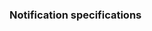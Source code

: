 ### Notification specifications
<!-- ### Summary of the notification framework in FHIR core

The [FHIR Subscription Framework](https://build.fhir.org/subscriptions.html) facilitates real-time event notifications from a FHIR server to other systems. It uses three core resources: SubscriptionTopic (defining events and triggers), Subscription (describing client requests for notifications), and notification Bundles (containing an event-notification, handshake-notification or heartbeat-notification). Clients request notifications based on specific topics, and servers send them using different communication channels. There are two subscription management styles: In-Band (client-managed) and Out-of-Band (server-managed). These interactions may involve technologies like REST hooks or websockets, allowing clients to receive notifications based on predefined conditions. 
In essence, the Out-of-Band (server-managed) style transfers much of the management burden from the client to the server, with the server being responsible for event processing, notification delivery, and system resilience.

### Notifications in NL Generic Functions IG

> Within NL Generic Functions IG, the Out-of-Band (server-managed) subscription style and REST hook channel shall be used. The default endpoint for notification bundles is the FHIR base url (a local API gateway or proxy should be able to handle/forward notification bundles). SCP uses a SubscriptionTopic, which is triggered if your organization is a participant in a SCP-Task or SCP-CarePlan.

### Example subscription sequence
If Organization-1 creates a Task for PractitionerRole-2 in the local SCP-node, the folowing steps are taken:
- the (local) subscription manager searches the care services directory to get to the FHIR endpoint of PractitionerRole-2 that supports Shared Care Planning. This may involve multiple queries from PractitionerRole-2 to parent organization(s) to an endpoint-resource
- the (local) subscription manager searches for an existing subscription-instance for this endpoint and SubscriptionTopic 'isParticipantInInstance'. If no subscription exists, a new subscription is created and a handshake-notification-bundle is send to the endpoint.
- the (local) subscription manager stores the notification-event (with incremented event-number) and sends the notification-event to the endpoint of PractitionerRole-2 (this may involve retries).
- the (local) subscription manager regularly sends a heartbeat-notification bundle that contains the subscription status and highest event-number. (this may involve retries)
- the subscription client checks each notification-bundle if it hasn't missed any events and it regularly checks if it missed a heartbeat-notification.

### Required capabilities: endpoint

A Shared Care Planning **endpoint** shall implement the following capabilities:
- support the `Subscription` resource
    - support the `read` interaction
    - support the `search` interaction
        - support searchparameters `status`,`criteria`, `channel.endpoint`, `channel.type` and `channel.payload`
    - support operations `$status` and `$event`
    - supports channel type `rest-hook`
    - supports payload type `id-only`. 

A Shared Care Planning endpoint may support additional capabilities like other payloads or channel types. It's up to subscription manager to decide which e.g. channel/payload type to use given the joint capabilities of both subscription manager and client.

### Required capabilities: subscription manager

A Shared Care Planning node shall implement the role of a **subscription manager** for out-of-band style subscriptions, i.e.:
- create/update subscriptions for the 'isParticipantInInstance' topic
- send handshake-notifcation-bundles when subscription.status is `requested` (which may involve retries) and update the subscription.status accordingly
- send heartbeat-notifcation-bundles at predefined intervals (which may involve retries) and update the subscription.status accordingly
- send event-notification-bundles (and incrementing the event-number in a concurrent-save way)

### Required capabilities: subscription client

A Shared Care Planning node shall implement the role of a **subscription client** for out-of-band style subscriptions, i.e.:
- receiving notification-bundles (and forwarding/acting on these notificatiuon-bundles)
- checks each notification-bundle if it hasn't missed any events (using the highest event-number it succesfully processed). Missed notifications are caught up using the $event operation
- checks at predefined intervals if it missed a heartbeat-notification. If a heartbeat-notification is missing, the subscription status is queried using the $status operation.

The subscription client, being responsible for resolving failures, should also track the subscription's state to highlight and fix any erroneous communication.

In order to implement this subscription framework in FHIR version R4, the [Subscriptions R5 Backport for R4](https://hl7.org/fhir/uv/subscriptions-backport/) is used.
Check out the example instances for a [subscription](Subscription-cps-sub-hospitalx.json.html) or [notification-bundle](Bundle-notification-hospitalx-01.json.html). -->
